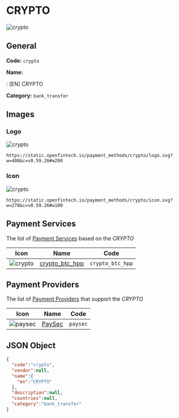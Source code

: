 
# CRYPTO 
![crypto](https://static.openfintech.io/payment_methods/crypto/logo.svg?w=400&c=v0.59.26#w200)  

## General 
**Code:** `crypto` 
 
**Name:** 
 
:	[EN] CRYPTO 
 
**Category:** `bank_transfer` 
 

## Images 

### Logo 
![crypto](https://static.openfintech.io/payment_methods/crypto/logo.svg?w=400&c=v0.59.26#w200)  

```
https://static.openfintech.io/payment_methods/crypto/logo.svg?w=400&c=v0.59.26#w200
```  

### Icon 
![crypto](https://static.openfintech.io/payment_methods/crypto/icon.svg?w=278&c=v0.59.26#w100)  

```
https://static.openfintech.io/payment_methods/crypto/icon.svg?w=278&c=v0.59.26#w100
```  

## Payment Services 
 
The list of [Payment Services](/payment-services/) based on the _CRYPTO_ 

|Icon|Name|Code| 
|:---:|:---:|:---:| 
|![crypto](https://static.openfintech.io/payment_methods/crypto/icon.svg?w=278&c=v0.59.26#w100) |[crypto_btc_hpp](/payment-services/crypto_btc_hpp/)|`crypto_btc_hpp`| 
 

## Payment Providers 
 
The list of [Payment Providers](/payment-providers/) that support the _CRYPTO_ 

|Icon|Name|Code| 
|:---:|:---:|:---:| 
|![paysec](https://static.openfintech.io/payment_providers/paysec/icon.svg?w=278&c=v0.59.26#w100) |[PaySec](/payment-providers/paysec/)|`paysec`| 
 

## JSON Object 

```json
{
  "code":"crypto",
  "vendor":null,
  "name":{
    "en":"CRYPTO"
  },
  "description":null,
  "countries":null,
  "category":"bank_transfer"
}
```  
